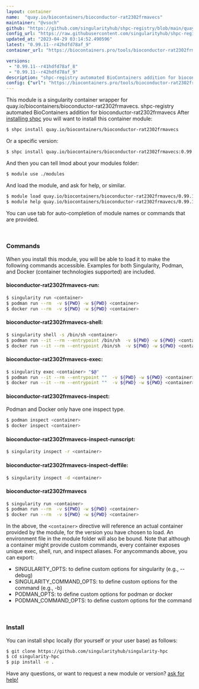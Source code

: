 ```yaml
---
layout: container
name:  "quay.io/biocontainers/bioconductor-rat2302frmavecs"
maintainer: "@vsoch"
github: "https://github.com/singularityhub/shpc-registry/blob/main/quay.io/biocontainers/bioconductor-rat2302frmavecs/container.yaml"
config_url: "https://raw.githubusercontent.com/singularityhub/shpc-registry/main/quay.io/biocontainers/bioconductor-rat2302frmavecs/container.yaml"
updated_at: "2023-04-29 03:14:52.490596"
latest: "0.99.11--r42hdfd78af_9"
container_url: "https://biocontainers.pro/tools/bioconductor-rat2302frmavecs"

versions:
 - "0.99.11--r41hdfd78af_8"
 - "0.99.11--r42hdfd78af_9"
description: "shpc-registry automated BioContainers addition for bioconductor-rat2302frmavecs"
config: {"url": "https://biocontainers.pro/tools/bioconductor-rat2302frmavecs", "maintainer": "@vsoch", "description": "shpc-registry automated BioContainers addition for bioconductor-rat2302frmavecs", "latest": {"0.99.11--r42hdfd78af_9": "sha256:ae3e8cf3c8cf24fd372e70e538b844335270f4f99401e011e6f96ffc05a6e035"}, "tags": {"0.99.11--r41hdfd78af_8": "sha256:ecb525816e6697282b3c1fb959c75806596721be53f5e057dd644e1dc03fd442", "0.99.11--r42hdfd78af_9": "sha256:ae3e8cf3c8cf24fd372e70e538b844335270f4f99401e011e6f96ffc05a6e035"}, "docker": "quay.io/biocontainers/bioconductor-rat2302frmavecs"}
---
```


This module is a singularity container wrapper for quay.io/biocontainers/bioconductor-rat2302frmavecs.
shpc-registry automated BioContainers addition for bioconductor-rat2302frmavecs
After [installing shpc](#install) you will want to install this container module:


```bash
$ shpc install quay.io/biocontainers/bioconductor-rat2302frmavecs
```

Or a specific version:

```bash
$ shpc install quay.io/biocontainers/bioconductor-rat2302frmavecs:0.99.11--r42hdfd78af_9
```

And then you can tell lmod about your modules folder:

```bash
$ module use ./modules
```

And load the module, and ask for help, or similar.

```bash
$ module load quay.io/biocontainers/bioconductor-rat2302frmavecs/0.99.11--r42hdfd78af_9
$ module help quay.io/biocontainers/bioconductor-rat2302frmavecs/0.99.11--r42hdfd78af_9
```

You can use tab for auto-completion of module names or commands that are provided.

<br>

### Commands

When you install this module, you will be able to load it to make the following commands accessible.
Examples for both Singularity, Podman, and Docker (container technologies supported) are included.

#### bioconductor-rat2302frmavecs-run:

```bash
$ singularity run <container>
$ podman run --rm  -v ${PWD} -w ${PWD} <container>
$ docker run --rm  -v ${PWD} -w ${PWD} <container>
```

#### bioconductor-rat2302frmavecs-shell:

```bash
$ singularity shell -s /bin/sh <container>
$ podman run --it --rm --entrypoint /bin/sh  -v ${PWD} -w ${PWD} <container>
$ docker run --it --rm --entrypoint /bin/sh  -v ${PWD} -w ${PWD} <container>
```

#### bioconductor-rat2302frmavecs-exec:

```bash
$ singularity exec <container> "$@"
$ podman run --it --rm --entrypoint ""  -v ${PWD} -w ${PWD} <container> "$@"
$ docker run --it --rm --entrypoint ""  -v ${PWD} -w ${PWD} <container> "$@"
```

#### bioconductor-rat2302frmavecs-inspect:

Podman and Docker only have one inspect type.

```bash
$ podman inspect <container>
$ docker inspect <container>
```

#### bioconductor-rat2302frmavecs-inspect-runscript:

```bash
$ singularity inspect -r <container>
```

#### bioconductor-rat2302frmavecs-inspect-deffile:

```bash
$ singularity inspect -d <container>
```



#### bioconductor-rat2302frmavecs

```bash
$ singularity run <container>
$ podman run --rm  -v ${PWD} -w ${PWD} <container>
$ docker run --rm  -v ${PWD} -w ${PWD} <container>
```


In the above, the `<container>` directive will reference an actual container provided
by the module, for the version you have chosen to load. An environment file in the
module folder will also be bound. Note that although a container
might provide custom commands, every container exposes unique exec, shell, run, and
inspect aliases. For anycommands above, you can export:

 - SINGULARITY_OPTS: to define custom options for singularity (e.g., --debug)
 - SINGULARITY_COMMAND_OPTS: to define custom options for the command (e.g., -b)
 - PODMAN_OPTS: to define custom options for podman or docker
 - PODMAN_COMMAND_OPTS: to define custom options for the command

<br>

### Install

You can install shpc locally (for yourself or your user base) as follows:

```bash
$ git clone https://github.com/singularityhub/singularity-hpc
$ cd singularity-hpc
$ pip install -e .
```

Have any questions, or want to request a new module or version? [ask for help!](https://github.com/singularityhub/singularity-hpc/issues)